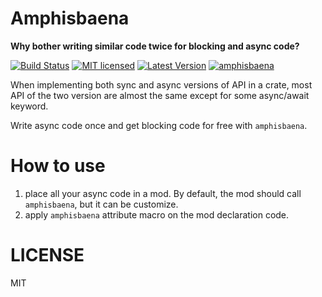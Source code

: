 <!-- cargo-sync-readme start -->


# Amphisbaena
**Why bother writing similar code twice for blocking and async code?**

[![Build Status](https://github.com/fMeow/amphisbaena/workflows/CI%20%28Linux%29/badge.svg?branch=master)](https://github.com/fMeow/amphisbaena/actions)
[![MIT licensed](https://img.shields.io/badge/license-MIT-blue.svg)](./LICENSE)
[![Latest Version](https://img.shields.io/crates/v/amphisbaena.svg)](https://crates.io/crates/amphisbaena)
[![amphisbaena](https://docs.rs/amphisbaena/badge.svg)](https://docs.rs/amphisbaena)

When implementing both sync and async versions of API in a crate, most API
of the two version are almost the same except for some async/await keyword.

Write async code once and get blocking code for free with `amphisbaena`.

# How to use
1. place all your async code in a mod. By default, the mod should call `amphisbaena`,
but it can be customize.
2. apply `amphisbaena` attribute macro on the mod declaration code.

# LICENSE
MIT

<!-- cargo-sync-readme end -->

